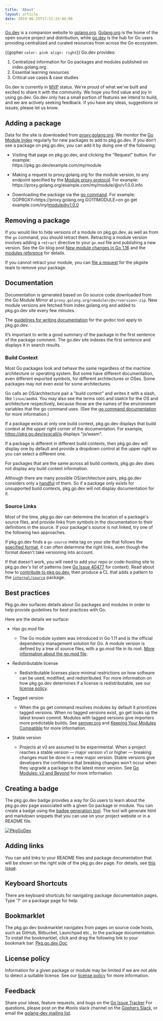 ```yaml
---
title: 'About'
layout: article
date: 2019-06-25T17:51:23-04:00
---
```


[Go.dev](https://go.dev) is a companion website to [golang.org](https://golang.org). [Golang.org](https://golang.org) is the home of the open source project and distribution, while [go.dev](https://go.dev) is the hub for Go users providing centralized and curated resources from across the Go ecosystem.

{{gopher `
  color: pink
  align: right
`}}
Go.dev provides:

1. Centralized information for Go packages and modules published on index.golang.org.
2. Essential learning resources
3. Critical use cases & case studies

Go.dev is currently in [MVP](https://en.wikipedia.org/wiki/Minimum_viable_product) status. We're proud of what we've built and excited to share it with the community. We hope you find value and joy in using go.dev. Go.dev only has a small portion of features we intend to build, and we are actively seeking feedback. If you have any ideas, suggestions or issues, please let us know.

## Adding a package
Data for the site is downloaded from [proxy.golang.org](https://proxy.golang.org/). We monitor the [Go Module Index](https://index.golang.org/index) regularly for new packages to add to pkg.go.dev. If you don’t see a package on pkg.go.dev, you can add it by doing one of the following:

* Visiting that page on pkg.go.dev, and clicking the "Request" button. For example: <br /> https://<span></span>pkg.go.dev/example.com/my/module

*  Making a request to proxy.golang.org for the module version, to any endpoint specified by the [Module proxy protocol](https://golang.org/cmd/go/#hdr-Module_proxy_protocol). For example: <br /> https://<span></span>proxy.golang.org/example.com/my/module/@v/v1.0.0.info

*  Downloading the package via the [go command](https://golang.org/cmd/go/#hdr-Add_dependencies_to_current_module_and_install_them). For example:  <br /> GOPROXY=https://<span></span>proxy.golang.org GO111MODULE=on go get example.com/my/module@v1.0.0

## Removing a package
If you would like to hide versions of a module on pkg.go.dev, as well as from
the `go` command, you should retract them. Retracting a module version involves
adding a `retract` directive to your `go.mod` file and publishing a new version.
See the Go blog post [New module changes in Go
1.16](https://blog.golang.org/go116-module-changes#TOC_5.) and the [modules
reference](https://golang.org/ref/mod#go-mod-file-retract) for details.

If you cannot retract your module, you can
[file a request](https://golang.org/s/pkgsite-package-removal) for the pkgsite
team to remove your package.

## Documentation

Documentation is generated based on Go source code downloaded from the Go Module Mirror at `proxy.golang.org/<module>/@v/<version>.zip`. New module versions are fetched from index.golang.org and added to pkg.go.dev site every few minutes.

The [guidelines for writing documentation](https://blog.golang.org/godoc) for the godoc tool apply to pkg.go.dev.

It’s important to write a good summary of the package in the first sentence of the package comment. The go.dev site indexes the first sentence and displays it in search results.

### Build Context

Most Go packages look and behave the same regardless of the machine architecture
or operating system. But some have different documentation, even different
exported symbols, for different architectures or OSes. Some packages may not even
exist for some architectures.

Go calls an OS/architecture pair a "build context" and writes it with a slash,
like `linux/amd64`. You may also see the terms `GOOS` and `GOARCH` for the OS
and architecture respectively, because those are the names of the environment
variables that the go command uses. (See the [go command
documentation](https://golang.org/cmd/go) for more information.)

If a package exists at only one build context, pkg.go.dev displays that build
context at the upper right corner of the documentation. For example,
https://pkg.go.dev/syscall/js displays "js/wasm".

If a package is different in different build contexts, then pkg.go.dev will
display one by default and provide a dropdown control at the upper right so you
can select a different one.

For packages that are the same across all build contexts, pkg.go.dev does not
display any build context information.

Although there are many possible OS/architecture pairs, pkg.go.dev considers
only a
[handful](https://go.googlesource.com/pkgsite/+/master/internal/build_context.go#29)
of them. So if a package only exists for unsupported build contexts, pkg.go.dev
will not display documentation for it.

### Source Links

Most of the time, pkg.go.dev can determine the location of a package's source
files, and provide links from symbols in the documentation to their definitions
in the source. If your package's source is not linked, try one of the following
two approaches.

If pkg.go.dev finds a `go-source` meta tag on your site that follows the
[specified format](https://github.com/golang/gddo/wiki/Source-Code-Links), it
can often determine the right links, even though the format doesn't take
versioning into account.

If that doesn't work, you will need to add your repo or code-hosting site to
pkg.go.dev's list of patterns (see  [Go Issue 40477](https://golang.org/issues/40477) for context).
Read about how to [contribute to pkg.go.dev](https://go.googlesource.com/pkgsite#contributing),
then produce a CL that adds a pattern to the
[`internal/source`](https://go.googlesource.com/pkgsite/+/refs/heads/master/internal/source/source.go)
package.

## Best practices

Pkg.go.dev surfaces details about Go packages and modules in order to help provide guidelines for best practices with Go.

Here are the details we surface:

* Has go.mod file
  * The Go module system was introduced in Go 1.11 and is the official dependency management solution for Go. A module version is defined by a tree of source files, with a go.mod file in its root. [More information about the go.mod file](https://golang.org/cmd/go/#hdr-The_go_mod_file).

* Redistributable license
  * Redistributable licenses place minimal restrictions on how software can be used, modified, and redistributed. For more information on how pkg.go.dev determines if a license is redistributable, see our [license policy](http://pkg.go.dev/license-policy).

* Tagged version
  * When the go get command resolves modules by default it prioritizes tagged versions. When no tagged versions exist, go get looks up the latest known commit. Modules with tagged versions give importers more predictable builds. See [semver.org](https://semver.org) and [Keeping Your Modules Compatible](https://blog.golang.org/module-compatibility) for more information.

* Stable version
  * Projects at v0 are assumed to be experimental. When a project reaches a stable version — major version v1 or higher — breaking changes must be done in a new major version. Stable versions give developers the confidence that breaking changes won’t occur when they upgrade a package to the latest minor version. See [Go Modules: v2 and Beyond](https://blog.golang.org/v2-go-modules) for more information.

## Creating a badge

The pkg.go.dev badge provides a way for Go users to learn about the pkg.go.dev page associated with a given Go package or module. You can create a badge using the [badge generation tool](https://pkg.go.dev/badge). The tool will generate html and markdown snippets that you can use on your project website or in a README file.

[![PkgGoDev](https://pkg.go.dev/badge/golang.org/x/pkgsite)](https://pkg.go.dev/golang.org/x/pkgsite)

## Adding links

You can add links to your README files and package documentation that will be
shown on the right side of the pkg.go.dev page. For details, see [this
issue](https://golang.org/issue/42968).

## Keyboard Shortcuts

There are keyboard shortcuts for navigating package documentation pages. Type '?' on a package page for help.

## Bookmarklet

The pkg.go.dev bookmarklet navigates from pages on source code hosts, such as GitHub, Bitbucket, Launchpad etc., to the package documentation. To install the bookmarklet, click and drag the following link to your bookmark bar: <a href="javascript:(function(){ const pathRegex = window.location.pathname.match(/([^\/]+)(?:\/([^\/]+))?/); const host = window.location.hostname; if (pathRegex) { window.location='https://pkg.go.dev/'+host+'/'+pathRegex[0]; } else { alert('There was an error navigating to pkg.go.dev!'); } })()">Pkg.go.dev Doc</a>

## License policy
Information for a given package or module may be limited if we are not able to detect a suitable license. See our [license policy](https://pkg.go.dev/license-policy) for more information.

## Feedback

Share your ideas, feature requests, and bugs on the [Go Issue Tracker](https://golang.org/s/discovery-feedback) For questions, please post on the #tools slack channel on the [Gophers Slack](https://invite.slack.golangbridge.org/), or email the [golang-dev mailing list](https://groups.google.com/group/golang-dev).
